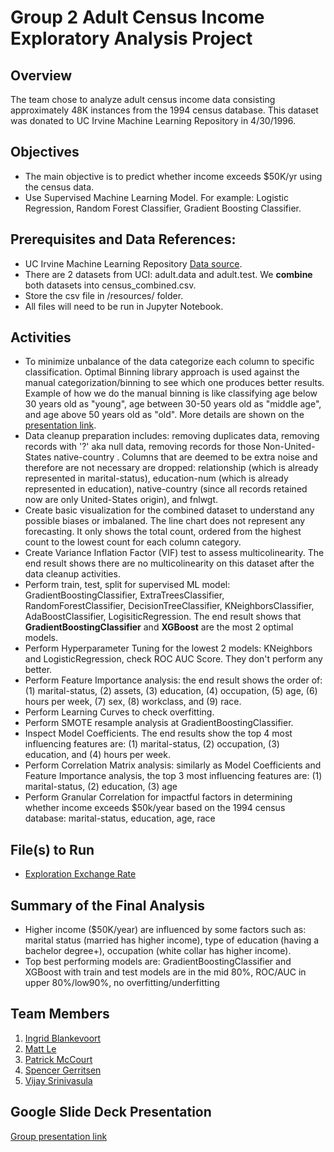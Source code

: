 # Group 2 Adult Census Income Exploratory Analysis Project

## Overview
The team chose to analyze adult census income data consisting approximately 48K instances from the 1994 census database. This dataset was donated to UC Irvine Machine Learning Repository in 4/30/1996. 

## Objectives
- The main objective is to predict whether income exceeds $50K/yr using the census data. 
- Use Supervised Machine Learning Model. For example: Logistic Regression, Random Forest Classifier, Gradient Boosting Classifier.

## Prerequisites and Data References:
- UC Irvine Machine Learning Repository [Data source](https://archive.ics.uci.edu/dataset/20/census+income).
- There are 2 datasets from UCI: adult.data and adult.test. We **combine** both datasets into census_combined.csv. 
- Store the csv file in /resources/ folder.
- All files will need to be run in Jupyter Notebook.

## Activities
- To minimize unbalance of the data categorize each column to specific classification. Optimal Binning library approach is used against the manual categorization/binning to see which one produces better results. Example of how we do the manual binning is like classifying age below 30 years old as "young", age between 30-50 years old as "middle age", and age above 50 years old as "old". More details are shown on the [presentation link](https://docs.google.com/presentation/d/18lDUSq6sC4JHum-QVp4FL4gWg8F2ANKATeriCumoacQ/edit?usp=sharing).
- Data cleanup preparation includes: removing duplicates data, removing records with '?' aka null data, removing records for those Non-United-States native-country . Columns that are deemed to be extra noise and therefore are not necessary are dropped: relationship (which is already represented in marital-status), education-num (which is already represented in education), native-country (since all records retained now are only United-States origin), and fnlwgt.
- Create basic visualization for the combined dataset to understand any possible biases or imbalaned. The line chart does not represent any forecasting. It only shows the total count, ordered from the highest count to the lowest count for each column category.
- Create Variance Inflation Factor (VIF) test to assess multicolinearity. The end result shows there are no multicolinearity on this dataset after the data cleanup activities.
- Perform train, test, split for supervised ML model: GradientBoostingClassifier, ExtraTreesClassifier, RandomForestClassifier, DecisionTreeClassifier, KNeighborsClassifier, AdaBoostClassifier, LogisiticRegression. The end result shows that **GradientBoostingClassifier** and **XGBoost** are the most 2 optimal models.
- Perform Hyperparameter Tuning for the lowest 2 models: KNeighbors and LogisticRegression, check ROC AUC Score. They don't perform any better.
- Perform Feature Importance analysis: the end result shows the order of: (1) marital-status, (2) assets, (3) education, (4) occupation, (5) age, (6) hours per week, (7) sex, (8) workclass, and (9) race.
- Perform Learning Curves to check overfitting.
- Perform SMOTE resample analysis at GradientBoostingClassifier.
- Inspect Model Coefficients. The end results show the top 4 most influencing features are: (1) marital-status, (2) occupation, (3) education, and (4) hours per week. 
- Perform Correlation Matrix analysis: similarly as Model Coefficients and Feature Importance analysis, the top 3 most influencing features are: (1) marital-status, (2) education, (3) age
- Perform Granular Correlation for impactful factors in determining whether income exceeds $50k/year based on the 1994 census database: marital-status, education, age, race

## File(s) to Run
- [Exploration Exchange Rate](https://github.com/AIBC2024/Group-2-Census-Income/blob/main/Group_2_Census_Income_ML_Model.ipynb)

## Summary of the Final Analysis
- Higher income ($50K/year) are influenced by some factors such as: marital status (married has higher income), type of education (having a bachelor degree+), occupation (white collar has higher income).
- Top best performing models are: GradientBoostingClassifier and XGBoost with train and test models are in the mid 80%, ROC/AUC in upper 80%/low90%, no overfitting/underfitting

## Team Members
1. [Ingrid Blankevoort](https://github.com/AIBC2024)
2. [Matt Le](https://github.com/mattledevs)
3. [Patrick McCourt](https://github.com/patrickjm7)
4. [Spencer Gerritsen](https://github.com/sppencerr)
5. [Vijay Srinivasula](https://github.com/vijaysrini-1982)

## Google Slide Deck Presentation
[Group presentation link](https://docs.google.com/presentation/d/18lDUSq6sC4JHum-QVp4FL4gWg8F2ANKATeriCumoacQ/edit?usp=sharing) 
